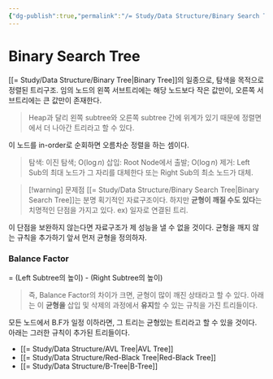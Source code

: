 ```yaml
---
{"dg-publish":true,"permalink":"/= Study/Data Structure/Binary Search Tree/","created":"2023-12-04T23:16:25.000+09:00","updated":"2023-12-04T23:16:25.000+09:00"}
---
```


# Binary Search Tree

[[= Study/Data Structure/Binary Tree\|Binary Tree]]의 일종으로, 탐색을 목적으로 정렬된 트리구조.
임의 노드의 왼쪽 서브트리에는 해당 노드보다 작은 값만이, 오른쪽 서브트리에는 큰 값만이 존재한다.
>Heap과 달리 왼쪽 subtree와 오른쪽 subtree 간에 위계가 있기 때문에 정렬면에서 더 나아간 트리라고 할 수 있다.

이 노드를 in-order로 순회하면 오름차순 정렬을 하는 셈이다.

>탐색: 이진 탐색; O($\log n$)
>삽입: Root Node에서 출발; O($\log n$) 
>제거: Left Sub의 최대 노드가 그 자리를 대체한다 또는 Right Sub의 최소 노드가 대체.


> [!warning] 문제점
> [[= Study/Data Structure/Binary Search Tree\|Binary Search Tree]]는 분명 획기적인 자료구조이다.
> 하지만 **균형이 깨질 수도 있다**는 치명적인 단점을 가지고 있다.
> ex) 일자로 연결된 트리.

이 단점을 보완하지 않는다면 자료구조가 제 성능을 낼 수 없을 것이다.
균형을 깨지 않는 규칙을 추가하기 앞서 먼저 균형을 정의하자.
### Balance Factor
= (Left Subtree의 높이) - (Right Subtree의 높이)

>즉, Balance Factor의 차이가 크면, 균형이 많이 깨진 상태라고 할 수 있다.
>아래는 이 **균형을** 삽입 및 삭제의 과정에서 **유지**할 수 있는 규칙을 가진 트리들이다.

모든 노드에서 B.F가 일정 이하라면, 그 트리는 균형있는 트리라고 할 수 있을 것이다.
아래는 그러한 규칙이 추가된 트리들이다.
- [[= Study/Data Structure/AVL Tree\|AVL Tree]]
- [[= Study/Data Structure/Red-Black Tree\|Red-Black Tree]]
- [[= Study/Data Structure/B-Tree\|B-Tree]]

